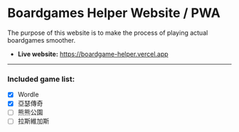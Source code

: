 # Boardgames Helper Website / PWA

The purpose of this website is to make the process of playing actual boardgames smoother.

- <strong>Live website:</strong> https://boardgame-helper.vercel.app

---

### Included game list:

- [x] Wordle
- [x] 亞瑟傳奇
- [ ] 熊熊公園
- [ ] 拉斯維加斯
